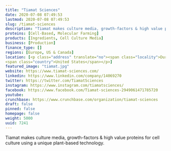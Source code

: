 ```yaml
---
title: "Tiamat Sciences"
date: 2020-07-08 07:49:53
lastmod: 2020-07-08 07:49:53
slug: /tiamat-sciences
description: "Tiamat makes culture media, growth-factors & high value proteins for cell culture using a unique plant-based technology."
proteins: [Cell-Based, Molecular Farming]
products: [Ingredients, Cell Culture Media]
business: [Production]
finance_type: []
regions: [Europe, US & Canada]
location: [<p class="address" translate="no"><span class="locality">Durham</span>, <span class="administrative-area">North Carolina</span> <span class="postal-code">27701</span><br>
<span class="country">United States</span></p>]
featured_image: "tiamat.jpg"
website: https://www.tiamat-sciences.com/
linkedin: https://www.linkedin.com/company/14069270
twitter: https://twitter.com/TiamatSciences
instagram: https://www.instagram.com/tiamatsciences/
facebook: https://www.facebook.com/Tiamat-sciences-2949061471785720
youtube: 
crunchbase: https://www.crunchbase.com/organization/tiamat-sciences
draft: false
pinned: false
homepage: false
weight: 5000
uuid: 7241
---
```

Tiamat makes culture media, growth-factors & high value proteins for cell culture using a unique plant-based technology.
